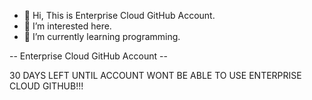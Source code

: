 - 👋 Hi, This is Enterprise Cloud GitHub Account.
- 👀 I’m interested here.
- 🌱 I’m currently learning programming.

<!---
SergeiTregub/SergeiTregub is a ✨ special ✨ enterprise cloud account because `ReadMe.md` appears on our GitHub profile and also on yours.
You can click the Preview link to take a look at your changes.
--->
-- Enterprise Cloud GitHub Account --

30 DAYS LEFT UNTIL ACCOUNT WONT BE ABLE TO USE ENTERPRISE CLOUD GITHUB!!!
